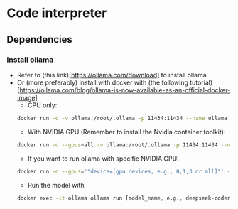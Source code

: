 # Code interpreter

## Dependencies
### Install ollama
- Refer to (this link)[https://ollama.com/download] to install ollama
- Or (more preferably) install with docker with (the following tutorial)[https://ollama.com/blog/ollama-is-now-available-as-an-official-docker-image]
    - CPU only:
    ```bash
    docker run -d -v ollama:/root/.ollama -p 11434:11434 --name ollama ollama/ollama
    ```
    - With NVIDIA GPU (Remember to install the Nvidia container toolkit):
    ```bash
    docker run -d --gpus=all -v ollama:/root/.ollama -p 11434:11434 --name ollama ollama/ollama
    ```
    - If you want to run ollama with specific NVIDIA GPU:
    ```bash
    docker run -d --gpus='"device=[gpu devices, e.g., 0,1,3 or all]"' -v ollama:/root/.ollama -p 11434:11434 --name ollama ollama/ollama
    ```
    - Run the model with
    ```bash
    docker exec -it ollama ollama run [model_name, e.g., deepseek-coder:33b-instruct-q8_0]
    ```